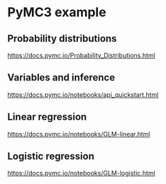 # PyMC3 example

## Probability distributions

https://docs.pymc.io/Probability_Distributions.html

## Variables and inference

https://docs.pymc.io/notebooks/api_quickstart.html

## Linear regression

https://docs.pymc.io/notebooks/GLM-linear.html

## Logistic regression

https://docs.pymc.io/notebooks/GLM-logistic.html

